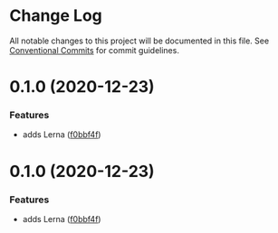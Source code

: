 # Change Log

All notable changes to this project will be documented in this file.
See [Conventional Commits](https://conventionalcommits.org) for commit guidelines.

# 0.1.0 (2020-12-23)

### Features

- adds Lerna ([f0bbf4f](https://github.com/ghoshnirmalya/writy/commit/f0bbf4f671072e4cd22283fba1436bd5276ead2b))

# 0.1.0 (2020-12-23)

### Features

- adds Lerna ([f0bbf4f](https://github.com/ghoshnirmalya/writy/commit/f0bbf4f671072e4cd22283fba1436bd5276ead2b))
